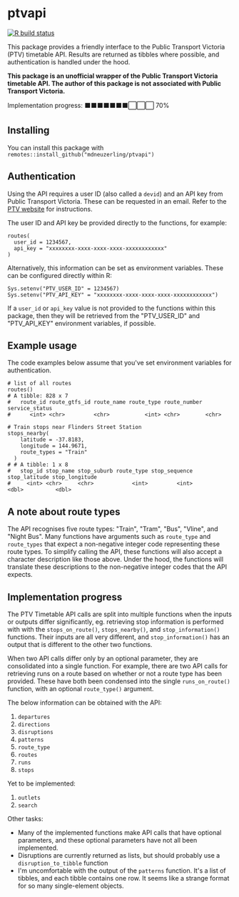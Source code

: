 
# ptvapi

<!-- badges: start -->
[![R build status](https://github.com/mdneuzerling/ptvapi/workflows/R-CMD-check/badge.svg)](https://github.com/mdneuzerling/ptvapi/actions)
<!-- badges: end -->

This package provides a friendly interface to the Public Transport Victoria (PTV) timetable API. Results are returned as tibbles where possible, and authentication is handled under the hood.

**This package is an unofficial wrapper of the Public Transport Victoria timetable API. The author of this package is not associated with Public Transport Victoria.**

Implementation progress:
⬛⬛⬛⬛⬛⬛⬛⬜⬜⬜ 70%

## Installing

You can install this package with `remotes::install_github("mdneuzerling/ptvapi")`

## Authentication

Using the API requires a user ID (also called a `devid`) and an API key from Public Transport Victoria. These can be requested in an email. Refer to the [PTV website](https://www.ptv.vic.gov.au/footer/data-and-reporting/datasets/ptv-timetable-api/) for instructions.

The user ID and API key be provided directly to the functions, for example:
```
routes(
  user_id = 1234567,
  api_key = "xxxxxxxx-xxxx-xxxx-xxxx-xxxxxxxxxxxx"
)
```

Alternatively, this information can be set as environment variables. These can be configured directly within R:
```
Sys.setenv("PTV_USER_ID" = 1234567)
Sys.setenv("PTV_API_KEY" = "xxxxxxxx-xxxx-xxxx-xxxx-xxxxxxxxxxxx")
```

If a `user_id` or `api_key` value is not provided to the functions within this package, then they will be retrieved from the "PTV_USER_ID" and "PTV_API_KEY" environment variables, if possible.

## Example usage

The code examples below assume that you've set environment variables for authentication.

```
# list of all routes
routes()
# A tibble: 828 x 7
#   route_id route_gtfs_id route_name route_type route_number service_status
#      <int> <chr>         <chr>           <int> <chr>        <chr>    
```

```
# Train stops near Flinders Street Station
stops_nearby(
    latitude = -37.8183,
    longitude = 144.9671,
    route_types = "Train"
  )
# # A tibble: 1 x 8
#   stop_id stop_name stop_suburb route_type stop_sequence stop_latitude stop_longitude
#     <int> <chr>     <chr>            <int>         <int>         <dbl>          <dbl>
```

## A note about route types

The API recognises five route types: "Train", "Tram", "Bus", "Vline", and "Night Bus". Many functions have arguments such as `route_type` and `route_types` that expect a non-negative integer code representing these route types. To simplify calling the API, these functions will also accept a character description like those above. Under the hood, the functions will translate these descriptions to the non-negative integer codes that the API expects.

## Implementation progress

The PTV Timetable API calls are split into multiple functions when the inputs or outputs differ significantly, eg. retrieving stop information is performed with with the `stops_on_route()`, `stops_nearby()`, and `stop_information()` functions. Their inputs are all very different, and `stop_information()` has an output that is different to the other two functions.

When two API calls differ only by an optional parameter, they are consolidated into a single function. For example, there are two API calls for retrieving runs on a route based on whether or not a route type has been provided. These have both been condensed into the single `runs_on_route()` function, with an optional `route_type()` argument.

The below information can be obtained with the API:

1. `departures`
1. `directions`
1. `disruptions`
1. `patterns`
1. `route_type`
1. `routes`
1. `runs`
1. `stops`

Yet to be implemented:

1. `outlets`
1. `search`

Other tasks:
* Many of the implemented functions make API calls that have optional parameters, and these optional parameters have not all been implemented.
* Disruptions are currently returned as lists, but should probably use a `disruption_to_tibble` function
* I'm uncomfortable with the output of the `patterns` function. It's a list of tibbles, and each tibble contains one row. It seems like a strange format for so many single-element objects.
